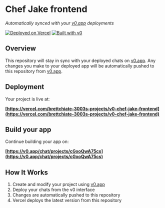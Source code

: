 # Chef Jake frontend

*Automatically synced with your [v0.app](https://v0.app) deployments*

[![Deployed on Vercel](https://img.shields.io/badge/Deployed%20on-Vercel-black?style=for-the-badge&logo=vercel)](https://vercel.com/brettchiate-3003s-projects/v0-chef-jake-frontend)
[![Built with v0](https://img.shields.io/badge/Built%20with-v0.app-black?style=for-the-badge)](https://v0.app/chat/projects/cGxoQwA75cs)

## Overview

This repository will stay in sync with your deployed chats on [v0.app](https://v0.app).
Any changes you make to your deployed app will be automatically pushed to this repository from [v0.app](https://v0.app).

## Deployment

Your project is live at:

**[https://vercel.com/brettchiate-3003s-projects/v0-chef-jake-frontend](https://vercel.com/brettchiate-3003s-projects/v0-chef-jake-frontend)**

## Build your app

Continue building your app on:

**[https://v0.app/chat/projects/cGxoQwA75cs](https://v0.app/chat/projects/cGxoQwA75cs)**

## How It Works

1. Create and modify your project using [v0.app](https://v0.app)
2. Deploy your chats from the v0 interface
3. Changes are automatically pushed to this repository
4. Vercel deploys the latest version from this repository